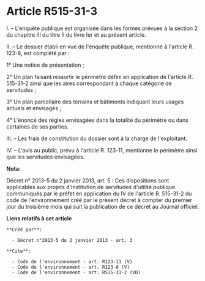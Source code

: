# Article R515-31-3

I. – L'enquête publique est organisée dans les formes prévues à la section 2 du chapitre III du titre II du livre Ier et au
présent article.

II. – Le dossier établi en vue de l'enquête publique, mentionné à l'article R. 123-8, est complété par :

1° Une notice de présentation ;

2° Un plan faisant ressortir le périmètre défini en application de l'article R. 515-31-2 ainsi que les aires correspondant à
chaque catégorie de servitudes ;

3° Un plan parcellaire des terrains et bâtiments indiquant leurs usages actuels et envisagés ;

4° L'énoncé des règles envisagées dans la totalité du périmètre ou dans certaines de ses parties.

III. – Les frais de constitution du dossier sont à la charge de l'exploitant.

IV. – L'avis au public, prévu à l'article R. 123-11, mentionne le périmètre ainsi que les servitudes envisagées.

**Nota:**

Décret n° 2013-5 du 2 janvier 2013, art. 5 : Ces dispositions sont applicables aux projets d'institution de servitudes
d'utilité publique communiqués par le préfet en application du IV de l'article R. 515-31-2 du code de l'environnement créé
par le présent décret à compter du premier jour du troisième mois qui suit la publication de ce décret au Journal officiel.

**Liens relatifs à cet article**

	**Créé par**:

	  - Décret n°2013-5 du 2 janvier 2013 - art. 3

	**Cite**:

	  - Code de l'environnement - art. R123-11 (V)
	  - Code de l'environnement - art. R123-8 (V)
	  - Code de l'environnement - art. R515-31-2 (VD)
